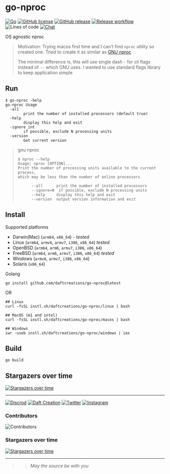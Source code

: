 # go-nproc

[![Go](https://img.shields.io/badge/--00ADD8?logo=go&logoColor=ffffff)](https://golang.org/)
[![GitHub license](https://img.shields.io/github/license/daftcreations/go-nproc?style=for-the-badge)](https://github.com/daftcreations/go-nproc/blob/master/LICENSE)
[![GitHub release](https://img.shields.io/github/v/tag/daftcreations/go-nproc?style=for-the-badge)](https://github.com/daftcreations/go-nproc/releases)
[![Release workflow](https://img.shields.io/github/workflow/status/daftcreation/go-nproc/goreleaser?style=for-the-badge)](https://github.com/daftcreations/go-nproc/actions/workflows/release.yml)
![Lines of code](https://img.shields.io/tokei/lines/github/daftcreations/go-nproc?label=Lines%20of%20code&style=for-the-badge)
[![Chat](https://img.shields.io/discord/960581263264219186?label=%20&logo=discord&style=for-the-badge)](https://discord.com/channels/960581263264219186/960618259244257330)

OS agnostic nproc

> Motivation: Trying macos first time and I can't find `nproc` utility so created one. Tried to create it as similar as [GNU nproc](https://www.gnu.org/software/coreutils/manual/html_node/nproc-invocation.html)
>
> The minimal difference is, this will use single dash `-` for cli flags instead of `--` which GNU uses. I wanted to use standard flags library to keep application simple

## Run

```shell
$ go-nproc -help
go-nproc Usage
  -all
    	print the number of installed processors (default true)
  -help
    	display this help and exit
  -ignore int
    	if possible, exclude N processing units
  -version
    	Get current version
```

> gnu nproc
>
> ```shell
> $ nproc --help
> Usage: nproc [OPTION]...
> Print the number of processing units available to the current process,
> which may be less than the number of online processors
>
>       --all      print the number of installed processors
>       --ignore=N  if possible, exclude N processing units
>       --help     display this help and exit
>       --version  output version information and exit

## Install

Supported platforms

- Darwin(Mac) (`arm64`, `x86_64`) - *tested*
- Linux (`arm64`, `armv6`, `armv7`, `i386`, `x86_64`)  *tested*
- OpenBSD (`arm64`, `arm6`, `armv7`, `i386`, `x86_64`)
- FreeBSD (`arm64`, `arm6`, `armv7`, `i386`, `x86_64`)  *tested*
- Windows (`armv6`, `armv7`, `i386`, `x86_64`)
- Solaris (`x86_64`)

Golang

```shell
go install github.com/daftcreations/go-nproc@latest
```

OR

```shell
## Linux
curl -fsSL instl.sh/daftcreations/go-nproc/linux | bash

## MacOS (m1 and intel)
curl -fsSL instl.sh/daftcreations/go-nproc/macos | bash

## Windows
iwr -useb instl.sh/daftcreations/go-nproc/windows | iex
```

## Build

`go build`

## Stargazers over time

[![Stargazers over time](https://starchart.cc/pratikbin/go-nproc.svg)](https://starchart.cc/pratikbin/go-nproc)

---

[![Discrod](https://img.shields.io/badge/Discord-5865F2?style=for-the-badge&logo=discord&logoColor=white)](https://discord.com/channels/960581263264219186/960618259244257330)
[![Daft Creation](https://img.shields.io/youtube/channel/subscribers/UCDrfHGsm6bJI7Sli7vlcteA?label=YT&logo=youtube&style=for-the-badge)](https://www.youtube.com/c/DaftCreation/playlists)
[![Twitter](https://img.shields.io/twitter/follow/daftcreation?logo=twitter&style=for-the-badge)](https://twitter.com/daftcreation)
[![Instagram](https://img.shields.io/badge/Instagram-E4405F?style=for-the-badge&logo=instagram&logoColor=white)](https://www.instagram.com/daft.creations/)

### Contributors

![Contributors](https://contrib.rocks/image?repo=daftcreations/go-nproc&columns=80)

### Stargazers over time

[![Stargazers over time](https://starchart.cc/daftcreations/go-nproc.svg)](https://starchart.cc/daftcreations/go-nproc)

---

> > *May the source be with you*
